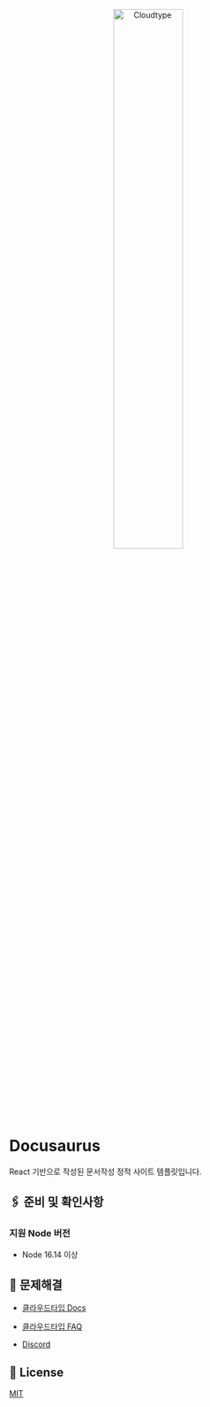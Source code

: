 <br/>
<br/>

<p align="center">
<img src="https://files.cloudtype.io/logo/cloudtype-logo-horizontal-black.png" width="50%" alt="Cloudtype"/>
</p>

<br/>
<br/>

# Docusaurus

React 기반으로 작성된 문서작성 정적 사이트 템플릿입니다.

## 🖇️ 준비 및 확인사항

### 지원 Node 버전
- Node 16.14 이상


## 💬 문제해결

- [클라우드타입 Docs](https://docs.cloudtype.io/)

- [클라우드타입 FAQ](https://help.cloudtype.io/guide/faq)

- [Discord](https://discord.gg/U7HX4BA6hu)


## 📄 License

[MIT](https://github.com/facebook/docusaurus/blob/main/LICENSE)
